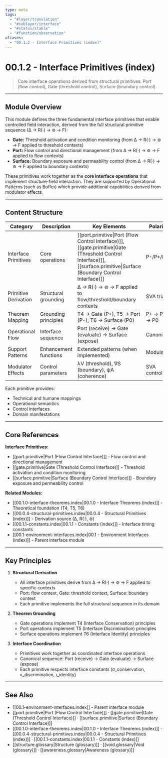```yaml
---
type: meta
tags:
  - "#layer/translation"
  - "#sublayer/interface"
  - "#status/stable"
  - "#function/observation"
aliases:
  - "00.1.2 - Interface Primitives (index)"
---
```


# 00.1.2 - Interface Primitives (index)

> Core interface operations derived from structural primitives: Port (flow control), Gate (threshold control), Surface (boundary control).

---

## Module Overview

This module defines the three fundamental interface primitives that enable controlled field interaction, derived from the full structural primitive sequence (∆ → R(·) → ⊚ → F):

- **Gate:** Threshold activation and condition monitoring (from ∆ → R(·) → ⊚ → F applied to threshold contexts)
- **Port:** Flow control and directional management (from ∆ → R(·) → ⊚ → F applied to flow contexts)
- **Surface:** Boundary exposure and permeability control (from ∆ → R(·) → ⊚ → F applied to boundary contexts)

These primitives work together as the **core interface operations** that implement structure-field interaction. They are supported by Operational Patterns (such as Buffer) which provide additional capabilities derived from modulator effects.

---

## Content Structure

| Category | Description | Key Elements | Polarity |
|----------|-------------|--------------|----------|
| Interface Primitives | Core operations | [[port.primitive\|Port (Flow Control Interface)]], [[gate.primitive\|Gate (Threshold Control Interface)]], [[surface.primitive\|Surface (Boundary Control Interface)]] | P-/P+/P0 |
| Primitive Derivation | Structural grounding | ∆ → R(·) → ⊚ → F applied to flow/threshold/boundary contexts | SVA triad |
| Theorem Mapping | Grounding principles | T4 → Gate (P+), T5 → Port (P-), T6 → Surface (P0) | P+ → P- → P0 |
| Operational Flow | Interface sequence | Port (receive) → Gate (evaluate) → Surface (expose) | Canonical |
| Support Patterns | Enhancement functions | Extended patterns (when implemented) | Modulated |
| Modulator Effects | Control parameters | λV (threshold), ∇S (boundary), ψA (coherence) | SVA control |

Each primitive provides:
- Technical and humane mappings
- Operational semantics
- Control interfaces
- Domain manifestations

---

## Core References

**Interface Primitives:**
- [[port.primitive|Port (Flow Control Interface)]] - Flow control and directional management
- [[gate.primitive|Gate (Threshold Control Interface)]] - Threshold activation and condition monitoring
- [[surface.primitive|Surface (Boundary Control Interface)]] - Boundary exposure and permeability control

**Related Modules:**
- [[00.1.0-interface-theorems.index|00.1.0 - Interface Theorems (index)]] - Theoretical foundation (T4, T5, T6)
- [[00.0.4-structural-primitives.index|00.0.4 - Structural Primitives (index)]] - Derivation source (∆, R(·), ⊚)
- [[00.1.1-constants.index|00.1.1 - Constants (index)]] - Interface timing constants
- [[00.1-environment-interfaces.index|00.1 - Environment Interfaces (index)]] - Parent interface module

---

## Key Principles

1. **Structural Derivation**
   - All interface primitives derive from ∆ → R(·) → ⊚ → F applied to specific contexts
   - Port: flow context, Gate: threshold context, Surface: boundary context
   - Each primitive implements the full structural sequence in its domain

2. **Theorem Grounding**
   - Gate operations implement T4 (Interface Conservation) principles
   - Port operations implement T5 (Interface Discrimination) principles
   - Surface operations implement T6 (Interface Identity) principles

3. **Interface Coordination**
   - Primitives work together as coordinated interface operations
   - Canonical sequence: Port (receive) → Gate (evaluate) → Surface (expose)
   - Each primitive respects interface constants (σ_conservation, κ_discrimination, ι_identity)

---

## See Also

- [[00.1-environment-interfaces.index]] - Parent interface module
- [[port.primitive|Port (Flow Control Interface)]] · [[gate.primitive|Gate (Threshold Control Interface)]] · [[surface.primitive|Surface (Boundary Control Interface)]]
- [[00.1.0-interface-theorems.index|00.1.0 - Interface Theorems (index)]] · [[00.0.4-structural-primitives.index|00.0.4 - Structural Primitives (index)]] · [[00.1.1-constants.index|00.1.1 - Constants (index)]]
- [[structure.glossary|Structure (glossary)]] · [[void.glossary|Void (glossary)]] · [[awareness.glossary|Awareness (glossary)]]
